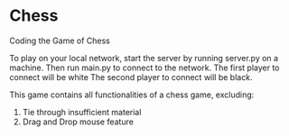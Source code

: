 # Chess
Coding the Game of Chess

To play on your local network, start the server by running server.py on a machine.
Then run main.py to connect to the network.
The first player to connect will be white
The second player to connect will be black. 

This game contains all functionalities of a chess game, excluding:
1) Tie through insufficient material
2) Drag and Drop mouse feature

